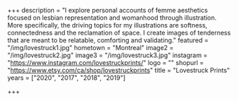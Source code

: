 +++
description = "I explore personal accounts of femme aesthetics focused on lesbian representation and womanhood through illustration. More specifically, the driving topics for my illustrations are softness, connectedness and the reclamation of space. I create images of tenderness that are meant to be relatable, comforting and validating."
featured = "/img/lovestruck1.jpg"
hometown = "Montreal"
image2 = "/img/lovestruck2.jpg"
image3 = "/img/lovestruck3.jpg"
instagram = "https://www.instagram.com/lovestruckprints/"
logo = ""
shopurl = "https://www.etsy.com/ca/shop/lovestruckprints"
title = "Lovestruck Prints"
years = ["2020", "2017", "2018", "2019"]

+++
